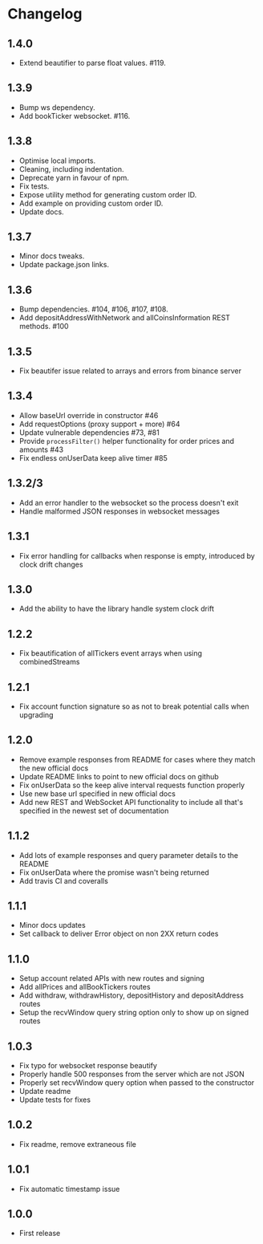 # Changelog
## 1.4.0
-   Extend beautifier to parse float values. #119.

## 1.3.9
-   Bump ws dependency.
-   Add bookTicker websocket. #116.

## 1.3.8
-   Optimise local imports.
-   Cleaning, including indentation.
-   Deprecate yarn in favour of npm.
-   Fix tests.
-   Expose utility method for generating custom order ID.
-   Add example on providing custom order ID.
-   Update docs.

## 1.3.7

-   Minor docs tweaks.
-   Update package.json links.

## 1.3.6

-   Bump dependencies. #104, #106, #107, #108.
-   Add depositAddressWithNetwork and allCoinsInformation REST methods. #100

## 1.3.5

-   Fix beautifer issue related to arrays and errors from binance server

## 1.3.4

-   Allow baseUrl override in constructor #46
-   Add requestOptions (proxy support + more) #64
-   Update vulnerable dependencies #73, #81
-   Provide `processFilter()` helper functionality for order prices and amounts #43
-   Fix endless onUserData keep alive timer #85

## 1.3.2/3

-   Add an error handler to the websocket so the process doesn't exit
-   Handle malformed JSON responses in websocket messages

## 1.3.1

-   Fix error handling for callbacks when response is empty, introduced by clock drift changes

## 1.3.0

-   Add the ability to have the library handle system clock drift

## 1.2.2

-   Fix beautification of allTickers event arrays when using combinedStreams

## 1.2.1

-   Fix account function signature so as not to break potential calls when upgrading

## 1.2.0

-   Remove example responses from README for cases where they match the new official docs
-   Update README links to point to new official docs on github
-   Fix onUserData so the keep alive interval requests function properly
-   Use new base url specified in new official docs
-   Add new REST and WebSocket API functionality to include all that's specified in the newest set of documentation

## 1.1.2

-   Add lots of example responses and query parameter details to the README
-   Fix onUserData where the promise wasn't being returned
-   Add travis CI and coveralls

## 1.1.1

-   Minor docs updates
-   Set callback to deliver Error object on non 2XX return codes

## 1.1.0

-   Setup account related APIs with new routes and signing
-   Add allPrices and allBookTickers routes
-   Add withdraw, withdrawHistory, depositHistory and depositAddress routes
-   Setup the recvWindow query string option only to show up on signed routes

## 1.0.3

-   Fix typo for websocket response beautify
-   Properly handle 500 responses from the server which are not JSON
-   Properly set recvWindow query option when passed to the constructor
-   Update readme
-   Update tests for fixes

## 1.0.2

-   Fix readme, remove extraneous file

## 1.0.1

-   Fix automatic timestamp issue

## 1.0.0

-   First release
